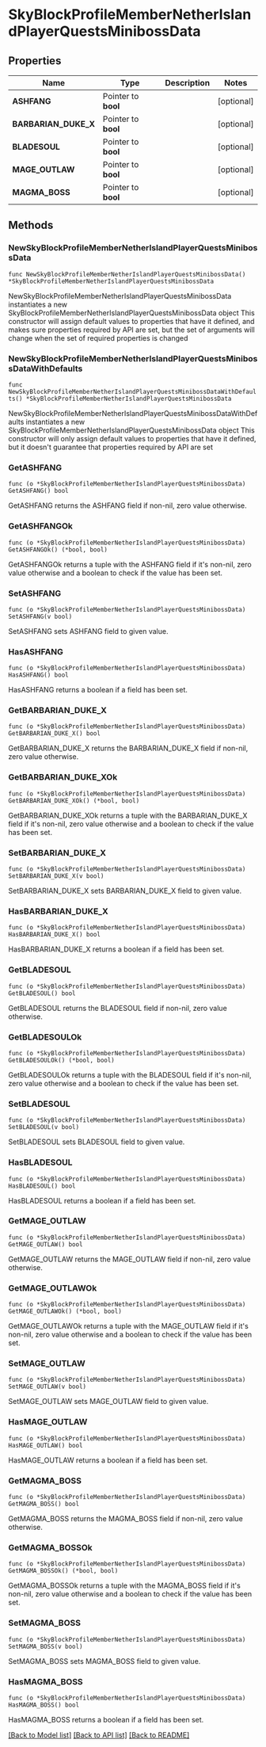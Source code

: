 # SkyBlockProfileMemberNetherIslandPlayerQuestsMinibossData

## Properties

Name | Type | Description | Notes
------------ | ------------- | ------------- | -------------
**ASHFANG** | Pointer to **bool** |  | [optional] 
**BARBARIAN_DUKE_X** | Pointer to **bool** |  | [optional] 
**BLADESOUL** | Pointer to **bool** |  | [optional] 
**MAGE_OUTLAW** | Pointer to **bool** |  | [optional] 
**MAGMA_BOSS** | Pointer to **bool** |  | [optional] 

## Methods

### NewSkyBlockProfileMemberNetherIslandPlayerQuestsMinibossData

`func NewSkyBlockProfileMemberNetherIslandPlayerQuestsMinibossData() *SkyBlockProfileMemberNetherIslandPlayerQuestsMinibossData`

NewSkyBlockProfileMemberNetherIslandPlayerQuestsMinibossData instantiates a new SkyBlockProfileMemberNetherIslandPlayerQuestsMinibossData object
This constructor will assign default values to properties that have it defined,
and makes sure properties required by API are set, but the set of arguments
will change when the set of required properties is changed

### NewSkyBlockProfileMemberNetherIslandPlayerQuestsMinibossDataWithDefaults

`func NewSkyBlockProfileMemberNetherIslandPlayerQuestsMinibossDataWithDefaults() *SkyBlockProfileMemberNetherIslandPlayerQuestsMinibossData`

NewSkyBlockProfileMemberNetherIslandPlayerQuestsMinibossDataWithDefaults instantiates a new SkyBlockProfileMemberNetherIslandPlayerQuestsMinibossData object
This constructor will only assign default values to properties that have it defined,
but it doesn't guarantee that properties required by API are set

### GetASHFANG

`func (o *SkyBlockProfileMemberNetherIslandPlayerQuestsMinibossData) GetASHFANG() bool`

GetASHFANG returns the ASHFANG field if non-nil, zero value otherwise.

### GetASHFANGOk

`func (o *SkyBlockProfileMemberNetherIslandPlayerQuestsMinibossData) GetASHFANGOk() (*bool, bool)`

GetASHFANGOk returns a tuple with the ASHFANG field if it's non-nil, zero value otherwise
and a boolean to check if the value has been set.

### SetASHFANG

`func (o *SkyBlockProfileMemberNetherIslandPlayerQuestsMinibossData) SetASHFANG(v bool)`

SetASHFANG sets ASHFANG field to given value.

### HasASHFANG

`func (o *SkyBlockProfileMemberNetherIslandPlayerQuestsMinibossData) HasASHFANG() bool`

HasASHFANG returns a boolean if a field has been set.

### GetBARBARIAN_DUKE_X

`func (o *SkyBlockProfileMemberNetherIslandPlayerQuestsMinibossData) GetBARBARIAN_DUKE_X() bool`

GetBARBARIAN_DUKE_X returns the BARBARIAN_DUKE_X field if non-nil, zero value otherwise.

### GetBARBARIAN_DUKE_XOk

`func (o *SkyBlockProfileMemberNetherIslandPlayerQuestsMinibossData) GetBARBARIAN_DUKE_XOk() (*bool, bool)`

GetBARBARIAN_DUKE_XOk returns a tuple with the BARBARIAN_DUKE_X field if it's non-nil, zero value otherwise
and a boolean to check if the value has been set.

### SetBARBARIAN_DUKE_X

`func (o *SkyBlockProfileMemberNetherIslandPlayerQuestsMinibossData) SetBARBARIAN_DUKE_X(v bool)`

SetBARBARIAN_DUKE_X sets BARBARIAN_DUKE_X field to given value.

### HasBARBARIAN_DUKE_X

`func (o *SkyBlockProfileMemberNetherIslandPlayerQuestsMinibossData) HasBARBARIAN_DUKE_X() bool`

HasBARBARIAN_DUKE_X returns a boolean if a field has been set.

### GetBLADESOUL

`func (o *SkyBlockProfileMemberNetherIslandPlayerQuestsMinibossData) GetBLADESOUL() bool`

GetBLADESOUL returns the BLADESOUL field if non-nil, zero value otherwise.

### GetBLADESOULOk

`func (o *SkyBlockProfileMemberNetherIslandPlayerQuestsMinibossData) GetBLADESOULOk() (*bool, bool)`

GetBLADESOULOk returns a tuple with the BLADESOUL field if it's non-nil, zero value otherwise
and a boolean to check if the value has been set.

### SetBLADESOUL

`func (o *SkyBlockProfileMemberNetherIslandPlayerQuestsMinibossData) SetBLADESOUL(v bool)`

SetBLADESOUL sets BLADESOUL field to given value.

### HasBLADESOUL

`func (o *SkyBlockProfileMemberNetherIslandPlayerQuestsMinibossData) HasBLADESOUL() bool`

HasBLADESOUL returns a boolean if a field has been set.

### GetMAGE_OUTLAW

`func (o *SkyBlockProfileMemberNetherIslandPlayerQuestsMinibossData) GetMAGE_OUTLAW() bool`

GetMAGE_OUTLAW returns the MAGE_OUTLAW field if non-nil, zero value otherwise.

### GetMAGE_OUTLAWOk

`func (o *SkyBlockProfileMemberNetherIslandPlayerQuestsMinibossData) GetMAGE_OUTLAWOk() (*bool, bool)`

GetMAGE_OUTLAWOk returns a tuple with the MAGE_OUTLAW field if it's non-nil, zero value otherwise
and a boolean to check if the value has been set.

### SetMAGE_OUTLAW

`func (o *SkyBlockProfileMemberNetherIslandPlayerQuestsMinibossData) SetMAGE_OUTLAW(v bool)`

SetMAGE_OUTLAW sets MAGE_OUTLAW field to given value.

### HasMAGE_OUTLAW

`func (o *SkyBlockProfileMemberNetherIslandPlayerQuestsMinibossData) HasMAGE_OUTLAW() bool`

HasMAGE_OUTLAW returns a boolean if a field has been set.

### GetMAGMA_BOSS

`func (o *SkyBlockProfileMemberNetherIslandPlayerQuestsMinibossData) GetMAGMA_BOSS() bool`

GetMAGMA_BOSS returns the MAGMA_BOSS field if non-nil, zero value otherwise.

### GetMAGMA_BOSSOk

`func (o *SkyBlockProfileMemberNetherIslandPlayerQuestsMinibossData) GetMAGMA_BOSSOk() (*bool, bool)`

GetMAGMA_BOSSOk returns a tuple with the MAGMA_BOSS field if it's non-nil, zero value otherwise
and a boolean to check if the value has been set.

### SetMAGMA_BOSS

`func (o *SkyBlockProfileMemberNetherIslandPlayerQuestsMinibossData) SetMAGMA_BOSS(v bool)`

SetMAGMA_BOSS sets MAGMA_BOSS field to given value.

### HasMAGMA_BOSS

`func (o *SkyBlockProfileMemberNetherIslandPlayerQuestsMinibossData) HasMAGMA_BOSS() bool`

HasMAGMA_BOSS returns a boolean if a field has been set.


[[Back to Model list]](../README.md#documentation-for-models) [[Back to API list]](../README.md#documentation-for-api-endpoints) [[Back to README]](../README.md)


